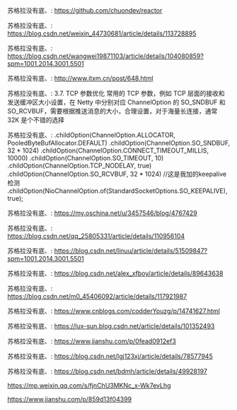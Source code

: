 苏格拉没有底、:
https://github.com/chuondev/reactor

苏格拉没有底、:
https://blog.csdn.net/weixin_44730681/article/details/113728895

苏格拉没有底、:
https://blog.csdn.net/wangwei19871103/article/details/104080859?spm=1001.2014.3001.5501

苏格拉没有底、:
http://www.itxm.cn/post/648.html

苏格拉没有底、:
3.7. TCP 参数优化
常用的 TCP 参数，例如 TCP 层面的接收和发送缓冲区大小设置，在 Netty 中分别对应 ChannelOption 的 SO_SNDBUF 和 SO_RCVBUF，需要根据推送消息的大小，合理设置，对于海量长连接，通常 32K 是个不错的选择

苏格拉没有底、:
.childOption(ChannelOption.ALLOCATOR, PooledByteBufAllocator.DEFAULT)
            .childOption(ChannelOption.SO_SNDBUF, 32 * 1024)
            .childOption(ChannelOption.CONNECT_TIMEOUT_MILLIS, 10000)
            .childOption(ChannelOption.SO_TIMEOUT, 10)
            .childOption(ChannelOption.TCP_NODELAY, true)
            .childOption(ChannelOption.SO_RCVBUF, 32 * 1024)
//这是我加的keepalive检测
            .childOption(NioChannelOption.of(StandardSocketOptions.SO_KEEPALIVE), true);

苏格拉没有底、:
https://my.oschina.net/u/3457546/blog/4767429

苏格拉没有底、:
https://blog.csdn.net/qq_25805331/article/details/110956104

苏格拉没有底、:
https://blog.csdn.net/linuu/article/details/51509847?spm=1001.2014.3001.5501

苏格拉没有底、:
https://blog.csdn.net/alex_xfboy/article/details/89643638

苏格拉没有底、:
https://blog.csdn.net/m0_45406092/article/details/117921987

苏格拉没有底、:
https://www.cnblogs.com/codderYouzg/p/14741627.html

苏格拉没有底、:
https://lux-sun.blog.csdn.net/article/details/101352493

苏格拉没有底、:
https://www.jianshu.com/p/0fead0912ef3

苏格拉没有底、:
https://blog.csdn.net/lgj123xj/article/details/78577945

苏格拉没有底、:
https://blog.csdn.net/bdmh/article/details/49928197

https://mp.weixin.qq.com/s/fjnChU3MKNc_x-Wk7evLhg

https://www.jianshu.com/p/859d13f04399
